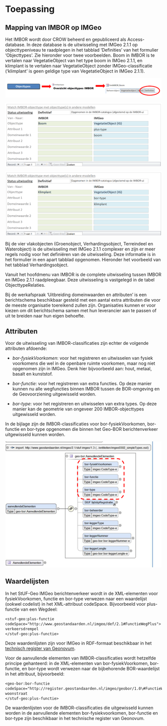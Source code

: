 Toepassing
==========

Mapping van IMBOR op IMGeo
--------------------------

Het IMBOR wordt door CROW beheerd en gepubliceerd als Access-database. In deze
database is de uitwisseling met IMGeo 2.1.1 op objecttypeniveau te raadplegen in
het tabblad ‘Definities’ van het formulier ‘Objecttypes’. Zie hieronder voor
twee voorbeelden. Boom in IMBOR is te vertalen naar VegetatieObject van het type
boom in IMGeo 2.1.1, en klimplant is te vertalen naar VegetatieObject zonder
IMGeo-classificatie (‘klimplant’ is geen geldige type van VegetatieObject in
IMGeo 2.1.1).

![](media/8965ba5c495664010edbcd4b0843ab34.png)

![](media/0ae5da40aed5ff7296cf20743f650b9e.png)

![](media/520e85f2e2f5bf38317515bf587686dc.png)

Bij de vier vlakobjecten (Groenobject, Verhardingsobject, Terreindeel en
Waterobject) is de uitwisseling met IMGeo 2.1.1 complexer en zijn er meer regels
nodig voor het definiëren van de uitwisseling. Deze informatie is in het
formulier in een apart tabblad opgenomen. Hieronder het voorbeeld van het
tabblad Verhardingsobject.

Vanuit het hoofdmenu van IMBOR is de complete uitwisseling tussen IMBOR en IMGeo
2.1.1 raadpleegbaar. Deze uitwisseling is vastgelegd in de tabel
ObjecttypeRelaties.

Bij de werkafspraak ‘Uitbreiding domeinwaarden en attributen’ is een
berichtschema beschikbaar gesteld met een aantal extra attributen die voor de
meeste organisatie toereikend zullen zijn. Organisaties kunnen er voor kiezen om
dit berichtschema samen met hun leverancier aan te passen of uit te breiden naar
hun eigen behoefte.

Attributen
----------

Voor de uitwisseling van IMBOR-classificaties zijn echter de volgende attributen
afdoende:

-   _bor-fysiekVoorkomen_: voor het registreren en uitwisselen van fysiek
    voorkomens die wel in de openbare ruimte voorkomen, maar nog niet opgenomen
    zijn in IMGeo. Denk hier bijvoorbeeld aan: hout, metaal, basalt en
    kunststof. 

-   _bor-functie_: voor het registreren van extra functies. Op deze manier kunnen nu 
alle wegfuncties binnen IMBOR tussen de BOR-omgeving en de Geovoorziening uitgewisseld worden. 


-   _bor-type_: voor het registreren en uitwisselen van extra types.
Op deze manier kan de geometrie van ongeveer 200 IMBOR-objecttypes uitgewisseld
worden. 

In de bijlage zijn de IMBOR-classificaties voor bor-fysiekVoorkomen, bor-functie en bor-type opgenomen
    die binnen het Geo-BOR berichtenverkeer uitgewisseld kunnen worden.

![](media/ebd2a3e6b8089d4f21a53489f2cf81e6.png)

Waardelijsten
-------------

In het StUF-Geo IMGeo berichtenverkeer wordt in de XML-elementen voor
fysiekVoorkomen, functie en bor-type verwezen naar een waardelijst (ookwel
codelist) in het XML-attribuut codeSpace. Bijvoorbeeld voor plus-functie van een
Wegdeel:

    <stuf-geo:plus-functie  
    codeSpace="http://www.geostandaarden.nl/imgeo/def/2.1#FunctieWegPlus">
    verkeersdrempel
    </stuf-geo:plus-functie>

Deze waardenlijsten zijn voor IMGeo in RDF-formaat beschikbaar in het [technisch
register van Geonovum](https://register.geostandaarden.nl/waardelijst/geoboro/).

Voor de aanvullende elementen van IMBOR-classificaties wordt hetzelfde principe
gehanteerd: in de XML-elementen van bor-fysiekVoorkomen, bor-functie, en
bor-type wordt verwezen naar de bijbehorende BOR-waardelijst in het attribuut,
bijvoorbeeld:

    <geo-bor:bor-functie  
    codeSpace="http://register.geostandaarden.nl/imgeo/geobor/1.0\#FunctieWegBOR">
    woonstraat
    </stuf-geo:plus-functie>

De waardenlijsten voor de IMBOR-classificaties die uitgewisseld kunnen worden in
de aanvullende elementen bor-fysiekvoorkomen, bor-functie en bor-type zijn
beschikbaar in het technische register van Geonovum.
